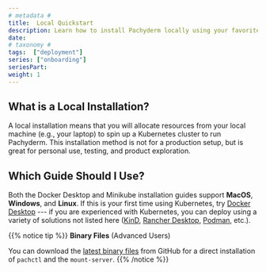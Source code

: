 ```yaml
---
# metadata # 
title:  Local Quickstart 
description: Learn how to install Pachyderm locally using your favorite container solution.
date: 
# taxonomy #
tags:  ["deployment"]
series: ["onboarding"]
seriesPart: 
weight: 1
---
```


## What is a Local Installation? 

A local installation means that you will allocate resources from your local machine (e.g., your laptop) to spin up a Kubernetes cluster to run Pachyderm. This installation method is not for a production setup, but is great for personal use, testing, and product exploration.

## Which Guide Should I Use?

Both the Docker Desktop and Minikube installation guides support **MacOS**, **Windows**, and **Linux**. If this is your first time using Kubernetes, try [Docker Desktop](./docker) --- if you are experienced with Kubernetes, you can deploy using a variety of solutions not listed here ([KinD](https://kind.sigs.k8s.io/docs/user/quick-start/), [Rancher Desktop](https://docs.rancherdesktop.io/getting-started/installation/), [Podman](https://podman.io/getting-started/installation), etc.).


{{% notice tip %}}
**Binary Files** (Advanced Users)

You can download the [latest binary files](https://github.com/pachyderm/pachyderm/releases/latest) from GitHub for a direct installation of `pachctl` and the `mount-server`.
{{% /notice %}}


